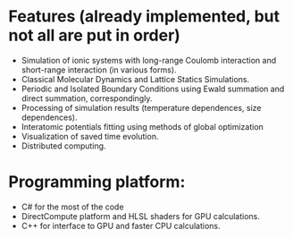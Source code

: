 # Features (already implemented, but not all are put in order) #

  * Simulation of ionic systems with long-range Coulomb interaction and short-range interaction (in various forms).
  * Classical Molecular Dynamics and Lattice Statics Simulations.
  * Periodic and Isolated Boundary Conditions using Ewald summation and direct summation, correspondingly.
  * Processing of simulation results (temperature dependences, size dependences).
  * Interatomic potentials fitting using methods of global optimization
  * Visualization of saved time evolution.
  * Distributed computing.

# Programming platform: #

  * C# for the most of the code
  * DirectCompute platform and HLSL shaders for GPU calculations.
  * C++ for interface to GPU and faster CPU calculations.
